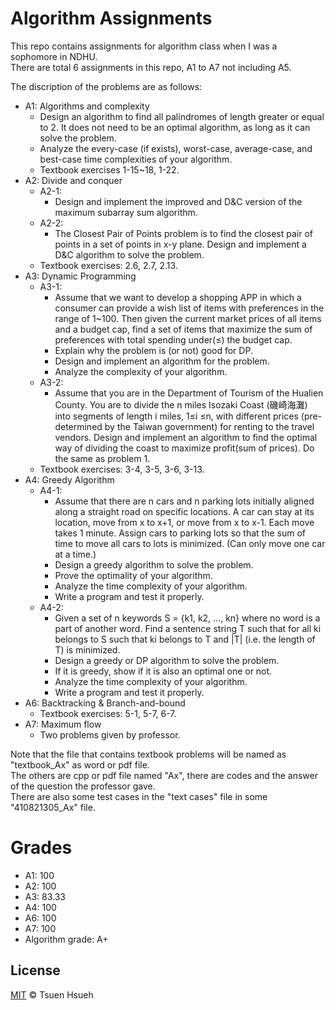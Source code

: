 # Algorithm Assignments
This repo contains assignments for algorithm class when I was a sophomore in NDHU.  
There are total 6 assignments in this repo, A1 to A7 not including A5.  
  
The discription of the problems are as follows:
* A1: Algorithms and complexity
    * Design an algorithm to find all palindromes of length greater or equal to 2. It does not need to be an optimal algorithm, as long as it can solve the problem.  
    * Analyze the every-case (if exists), worst-case, average-case, and best-case time complexities of your algorithm.  
    * Textbook exercises 1-15~18, 1-22.
* A2: Divide and conquer
    * A2-1: 
        * Design and implement the improved and D&C version of the maximum subarray sum algorithm.
    * A2-2: 
        * The Closest Pair of Points problem is to find the closest pair of points in a set of points in x-y plane. Design and implement a D&C algorithm to solve the problem.
    * Textbook exercises: 2.6, 2.7, 2.13.
* A3: Dynamic Programming
    * A3-1:
        * Assume that we want to develop a shopping APP in which a consumer can provide a wish list of items with preferences in the range of 1~100. Then given the current market prices of all items and a budget cap, find a set of items that maximize the sum of preferences with total spending under(≤) the budget cap.
        * Explain why the problem is (or not) good for DP.
        * Design and implement an algorithm for the problem.
        * Analyze the complexity of your algorithm.
    * A3-2: 
        * Assume that you are in the Department of Tourism of the Hualien County. You are to divide the n miles Isozaki Coast (磯崎海灘) into segments of length i miles, 1≤i ≤n, with different prices (pre-determined by the Taiwan government) for renting to the travel vendors. Design and implement an algorithm to find the optimal way of dividing the coast to maximize profit(sum of prices). Do the same as problem 1.
    * Textbook exercises: 3-4, 3-5, 3-6, 3-13.
* A4: Greedy Algorithm
    * A4-1:
        * Assume that there are n cars and n parking lots initially aligned along a straight road on specific locations. A car can stay at its location, move from x to x+1, or move from x to x-1. Each move takes 1 minute. Assign cars to parking lots so that the sum of time to move all cars to lots is minimized. (Can only move one car at a time.)
        * Design a greedy algorithm to solve the problem.
        * Prove the optimality of your algorithm.
        * Analyze the time complexity of your algorithm.
        * Write a program and test it properly.
    * A4-2: 
        * Given a set of n keywords S = {k1, k2, …, kn} where no word is a part of another word. Find a sentence string T such that for all ki belongs to S such that ki belongs to T and |T| (i.e. the length of T) is minimized.
        * Design a greedy or DP algorithm to solve the problem.
        * If it is greedy, show if it is also an optimal one or not.
        * Analyze the time complexity of your algorithm.
        * Write a program and test it properly.
* A6: Backtracking & Branch-and-bound
    * Textbook exercises: 5-1, 5-7, 6-7.
* A7: Maximum flow
    * Two problems given by professor.

Note that the file that contains textbook problems will be named as "textbook_Ax" as word or pdf file.  
The others are cpp or pdf file named "Ax", there are codes and the answer of the question the professor gave.  
There are also some test cases in the "text cases" file in some "410821305_Ax" file.  
  
# Grades
* A1: 100
* A2: 100
* A3: 83.33
* A4: 100
* A6: 100
* A7: 100
* Algorithm grade: A+
  
## License
[MIT](LICENSE) © Tsuen Hsueh
